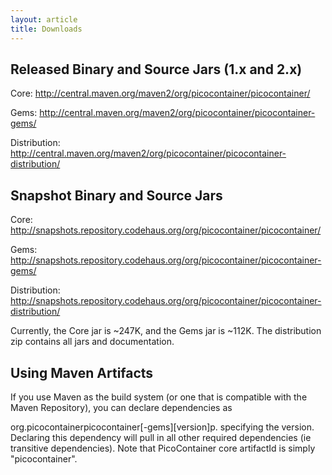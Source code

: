 ```yaml
---
layout: article
title: Downloads
---
```


## Released Binary and Source Jars (1.x and 2.x)

Core: <http://central.maven.org/maven2/org/picocontainer/picocontainer/>

Gems: <http://central.maven.org/maven2/org/picocontainer/picocontainer-gems/>

Distribution: <http://central.maven.org/maven2/org/picocontainer/picocontainer-distribution/>

## Snapshot Binary and Source Jars

*<span class="progress in work Current"></span>*

Core: <http://snapshots.repository.codehaus.org/org/picocontainer/picocontainer/>

Gems: <http://snapshots.repository.codehaus.org/org/picocontainer/picocontainer-gems/>

Distribution: <http://snapshots.repository.codehaus.org/org/picocontainer/picocontainer-distribution/>

Currently, the Core jar is ~247K, and the Gems jar is ~112K. The distribution zip contains all jars and documentation.

## Using Maven Artifacts

If you use Maven as the build system (or one that is compatible with the Maven Repository), you can declare dependencies as

org.picocontainerpicocontainer\[-gems\]\[version\]p. specifying the version. Declaring this dependency will pull in all other required dependencies (ie transitive dependencies). Note that PicoContainer core artifactId is simply "picocontainer".
